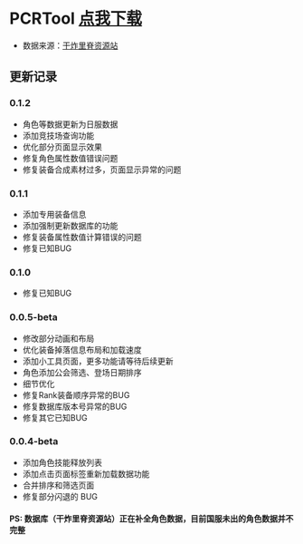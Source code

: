 # PCRTool [点我下载](https://www.coolapk.com/apk/273453)

- 数据来源：[干炸里脊资源站](https://redive.estertion.win/)

## 更新记录

### 0.1.2

- 角色等数据更新为日服数据
- 添加竞技场查询功能
- 优化部分页面显示效果
- 修复角色属性数值错误问题
- 修复装备合成素材过多，页面显示异常的问题

### 0.1.1

- 添加专用装备信息
- 添加强制更新数据库的功能
- 修复装备属性数值计算错误的问题
- 修复已知BUG

### 0.1.0

- 修复已知BUG

### 0.0.5-beta

- 修改部分动画和布局
- 优化装备掉落信息布局和加载速度
- 添加小工具页面，更多功能请等待后续更新
- 角色添加公会筛选、登场日期排序
- 细节优化
- 修复Rank装备顺序异常的BUG
- 修复数据库版本号异常的BUG
- 修复其它已知BUG

### 0.0.4-beta

- 添加角色技能释放列表
- 添加点击页面标签重新加载数据功能
- 合并排序和筛选页面
- 修复部分闪退的 BUG

#### PS: 数据库（干炸里脊资源站）正在补全角色数据，目前国服未出的角色数据并不完整





